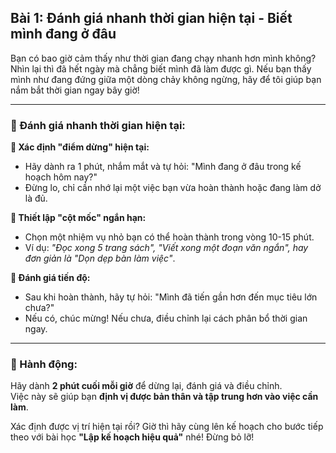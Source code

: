 ## Bài 1: Đánh giá nhanh thời gian hiện tại - Biết mình đang ở đâu  

Bạn có bao giờ cảm thấy như thời gian đang chạy nhanh hơn mình không? Nhìn lại thì đã hết ngày mà chẳng biết mình đã làm được gì. Nếu bạn thấy mình như đang đứng giữa một dòng chảy không ngừng, hãy để tôi giúp bạn nắm bắt thời gian ngay bây giờ!

---

### 📌 Đánh giá nhanh thời gian hiện tại:

**🔹 Xác định "điểm dừng" hiện tại:**  
- Hãy dành ra 1 phút, nhắm mắt và tự hỏi: "Mình đang ở đâu trong kế hoạch hôm nay?"
- Đừng lo, chỉ cần nhớ lại một việc bạn vừa hoàn thành hoặc đang làm dở là đủ.  

**🔹 Thiết lập "cột mốc" ngắn hạn:**  
- Chọn một nhiệm vụ nhỏ bạn có thể hoàn thành trong vòng 10-15 phút.  
- Ví dụ: *"Đọc xong 5 trang sách", "Viết xong một đoạn văn ngắn", hay đơn giản là "Dọn dẹp bàn làm việc"*.  

**🔹 Đánh giá tiến độ:**  
- Sau khi hoàn thành, hãy tự hỏi: "Mình đã tiến gần hơn đến mục tiêu lớn chưa?"  
- Nếu có, chúc mừng! Nếu chưa, điều chỉnh lại cách phân bổ thời gian ngay.  

---

### 🚀 Hành động:

Hãy dành **2 phút cuối mỗi giờ** để dừng lại, đánh giá và điều chỉnh.  
Việc này sẽ giúp bạn **định vị được bản thân và tập trung hơn vào việc cần làm**.

Xác định được vị trí hiện tại rồi? Giờ thì hãy cùng lên kế hoạch cho bước tiếp theo với bài học **"Lập kế hoạch hiệu quả"** nhé! Đừng bỏ lỡ!
